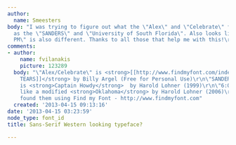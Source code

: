 ```yaml
---
author:
  name: Smeesters
body: "I was trying to figure out what the \"Alex\" and \"Celebrate\" font is as well
  as the \"SANDERS\" and \"University of South Florida\". Also looks like the \"6:00
  PM\" is also different. Thanks to all those that help me with this!\r\n\r\n[img:sites/default/files/old-images/invitation_4921.jpg]"
comments:
- author:
    name: fvilanakis
    picture: 123289
  body: "\"Alex/Celebrate\" is <strong>[[http://www.findmyfont.com/index.php/fonts/font-preview?fset=Dafont-1&ffam=ANGEL%20TEARS%20-%20trial&fid=22a0ea04b8e51b48d3a3b868b4b651f0&fsize=60&text=Alex%20Class%20Of%20%20Celebrate&fit=1|ANGEL
    TEARS]]</strong> by Billy Argel (Free for Personal Use)\r\n\"SANDERS 2012...\"
    is <strong>Captain Howdy</strong>  by Harold Lohner (1999)\r\n\"6:00 PM\" looks
    like a modified <strong>Oklahoma</strong> by Harold Lohner (2006)\r\n\r\n-----------------------------------------------\r\nI
    found them using Find my Font - http://www.findmyfont.com"
  created: '2013-04-15 09:13:16'
date: '2013-04-15 03:23:59'
node_type: font_id
title: Sans-Serif Western looking typeface?

---
```

